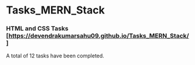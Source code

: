 # Tasks_MERN_Stack

### HTML and CSS Tasks [https://devendrakumarsahu09.github.io/Tasks_MERN_Stack/] 
A total of 12 tasks have been completed.
